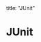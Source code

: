 <frontmatter>
title: "JUnit"
</frontmatter>

<link rel="stylesheet" href="{{baseUrl}}/css/textbook.css">

<div class="website-content">

# JUnit

<div id="main">

<include src="basic/embed.md" boilerplate  />
<include src="intermediate/embed.md" boilerplate  />

</div>

</div>

